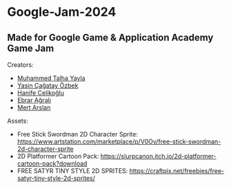 # Google-Jam-2024
## Made for Google Game & Application Academy Game Jam
Creators:
- [Muhammed Talha Yayla](https://github.com/mtalhayayla)
- [Yasin Çağatay Özbek](https://github.com/yasincagatayozbek)
- [Hanife Celikoğlu](https://github.com/hanifecelikoglu)
- [Ebrar Ağralı](https://github.com/ebraragrali)
- [Mert Arslan](https://github.com/mertarslan)


Assets:
- Free Stick Swordman 2D Character Sprite:	
https://www.artstation.com/marketplace/p/V0Ov/free-stick-swordman-2d-character-sprite
- 2D Platformer Cartoon Pack: 
https://slurpcanon.itch.io/2d-platformer-cartoon-pack?download
- FREE SATYR TINY STYLE 2D SPRITES: 
https://craftpix.net/freebies/free-satyr-tiny-style-2d-sprites/
